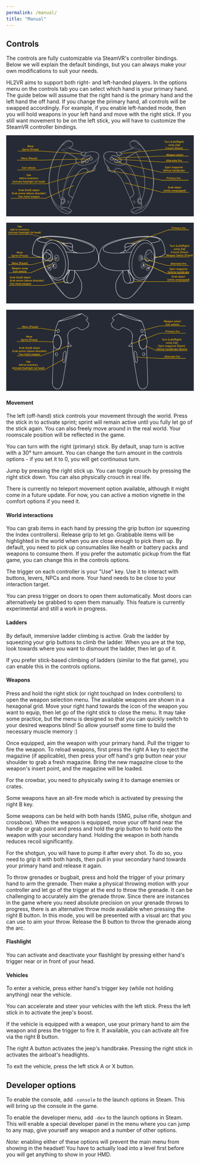 ```yaml
---
permalink: /manual/
title: "Manual"
---
```


## Controls

The controls are fully customizable via SteamVR's controller bindings. Below we will
explain the default bindings, but you can always make your own modifications to suit
your needs.

HL2VR aims to support both right- and left-handed players. In the options menu on the
controls tab you can select which hand is your primary hand. The guide below will assume
that the right hand is the primary hand and the left hand the off hand. If you change the
primary hand, all controls will be swapped accordingly. For example, if you enable left-handed
mode, then you will hold weapons in your left hand and move with the right stick. If you still
want movement to be on the left stick, you will have to customize the SteamVR controller bindings.

![Index controllers](/assets/images/controls/Controls-Index.png)

![Touch controllers](/assets/images/controls/Controls-Oculus.png)

![Vive wands](/assets/images/controls/Controls-Vive.png)


#### Movement

The left (off-hand) stick controls your movement through the world. Press the stick in
to activate sprint; sprint will remain active until you fully let go of the stick again.
You can also freely move around in the real world. Your roomscale position will be reflected
in the game.

You can turn with the right (primary) stick. By default, snap turn is active with a 30°
turn amount. You can change the turn amount in the controls options - if you set it to 0,
you will get continuous turn.

Jump by pressing the right stick up. You can toggle crouch by pressing the right stick down.
You can also physically crouch in real life.

There is currently no teleport movement option available, although it might come in a future
update. For now, you can active a motion vignette in the comfort options if you need it.

#### World interactions

You can grab items in each hand by pressing the grip button (or squeezing the Index controllers).
Release grip to let go. Grabbable items will be highlighted in the world when you are close enough
to pick them up. By default, you need to pick up consumables like health or battery packs and weapons
to consume them. If you prefer the automatic pickup from the flat game, you can change this in
the controls options.

The trigger on each controller is your "Use" key. Use it to interact with buttons, levers, NPCs
and more. Your hand needs to be close to your interaction target.

You can press trigger on doors to open them automatically. Most doors can alternatively be grabbed
to open them manually. This feature is currently experimental and still a work in progress.

#### Ladders

By default, immersive ladder climbing is active. Grab the ladder by squeezing your grip buttons
to climb the ladder. When you are at the top, look towards where you want to dismount the ladder,
then let go of it.

If you prefer stick-based climbing of ladders (similar to the flat game), you can enable this in
the controls options.

#### Weapons

Press and hold the right stick (or right touchpad on Index controllers) to open the weapon selection menu.
The available weapons are shown in a hexagonal grid. Move your right hand towards the icon of the
weapon you want to equip, then let go of the right stick to close the menu. It may take some practice,
but the menu is designed so that you can quickly switch to your desired weapons blind! So allow yourself
some time to build the necessary muscle memory :)

Once equipped, aim the weapon with your primary hand. Pull the trigger to fire the weapon. To reload
weapons, first press the right A key to eject the magazine (if applicable), then press your off hand's
grip button near your shoulder to grab a fresh magazine. Bring the new magazine close to the weapon's
insert point, and the magazine will be loaded.

For the crowbar, you need to physically swing it to damage enemies or crates.

Some weapons have an alt-fire mode which is activated by pressing the right B key.

Some weapons can be held with both hands (SMG, pulse rifle, shotgun and crossbow). When the weapon
is equipped, move your off hand near the handle or grab point and press and hold the grip button to
hold onto the weapon with your secondary hand. Holding the weapon in both hands reduces recoil
significantly.

For the shotgun, you will have to pump it after every shot. To do so, you need to grip it with both hands,
then pull in your secondary hand towards your primary hand and release it again.

To throw grenades or bugbait, press and hold the trigger of your primary hand to arm the grenade.
Then make a physical throwing motion with your controller and let go of the trigger at the end
to throw the grenade.
It can be challenging to accurately aim the grenade throw. Since there are instances in the game where
you need absolute precision on your grenade throws to progress, there is an alternative throw mode
available when pressing the right B button. In this mode, you will be presented with a visual arc that
you can use to aim your throw. Release the B button to throw the grenade along the arc.

#### Flashlight

You can activate and deactivate your flashlight by pressing either hand's trigger near or in front of
your head.

#### Vehicles

To enter a vehicle, press either hand's trigger key (while not holding anything) near the vehicle.

You can accelerate and steer your vehicles with the left stick. Press the left stick in to activate
the jeep's boost.

If the vehicle is equipped with a weapon, use your primary hand to aim the weapon and press the trigger
to fire it. If available, you can activate alt fire via the right B button.

The right A button activates the jeep's handbrake. Pressing the right stick in activates the airboat's
headlights.

To exit the vehicle, press the left stick A or X button.


## Developer options

To enable the console, add `-console` to the launch options in Steam. This will bring up the console in
the game.

To enable the developer menu, add `-dev` to the launch options in Steam. This will enable a special
developer panel in the menu where you can jump to any map, give yourself any weapon and a number of
other options.

*Note*: enabling either of these options will prevent the main menu from showing in the headset! You
have to actually load into a level first before you will get anything to show in your HMD.
